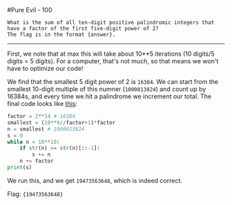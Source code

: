 #Pure Evil - 100

	What is the sum of all ten-digit positive palindromic integers that have a factor of the first five-digit power of 2?
	The flag is in the format {answer}.

-----------

First, we note that at max this will take about 10**5 iterations (10 digits/5 digits = 5 digits). For a computer, that's not much, so that means we won't have to optimize our code!

We find that the smallest 5 digit power of 2 is `16384`. We can start from the smallest 10-digit multiple of this numner (`1000013824`) and count up by 16384s, and every time we hit a palindrome we increment our total. The final code looks like [this](solver.py):

```python
factor = 2**14 # 16384
smallest = (10**9//factor+1)*factor
n = smallest # 1000013824
s = 0
while n < 10**10:
    if str(n) == str(n)[::-1]:
        s += n
    n += factor
print(s)
```

We run this, and we get `19473563648`, which is indeed correct.

Flag: `{19473563648}`
